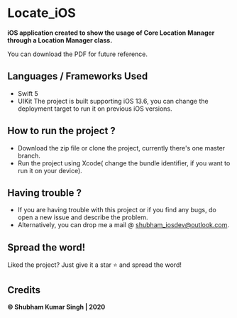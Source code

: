 # Locate_iOS

**iOS application created to show the usage of Core Location Manager through a Location Manager class.**

You can download the PDF for future reference.

## Languages / Frameworks Used
* Swift 5
* UIKit
The project is built supporting iOS 13.6, you can change the deployment target to run it on previous iOS versions.

## How to run the project ?
* Download the zip file or clone the project, currently there's one master branch.
* Run the project using Xcode( change the bundle identifier, if you want to run it on your device).


## Having trouble ?
* If you are having trouble with this project or if you find any bugs, do open a new issue and describe the problem.
* Alternatively, you can drop me a mail @ shubham_iosdev@outlook.com.

## Spread the word!
Liked the project? Just give it a star ⭐️ and spread the word!

## Credits
**© Shubham Kumar Singh | 2020**
